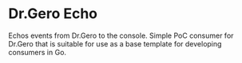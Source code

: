 # Dr.Gero Echo

Echos events from Dr.Gero to the console. Simple PoC consumer for Dr.Gero that is suitable for use as a base template for developing consumers in Go.
